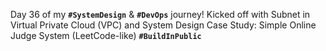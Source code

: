  Day 36 of my **`#SystemDesign`** & **`#DevOps`** journey! Kicked off with Subnet in Virtual Private Cloud (VPC) and System Design Case Study: Simple Online Judge System (LeetCode-like) **`#BuildInPublic`**